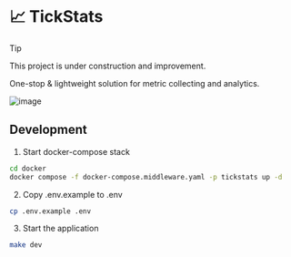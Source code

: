 # 📈 TickStats

> [!TIP]
> This project is under construction and improvement.

One-stop & lightweight solution for metric collecting and analytics.

![image](https://github.com/user-attachments/assets/2d8e6267-a3ad-40cb-9957-3310687a5f27)

## Development

1. Start docker-compose stack

```bash
cd docker
docker compose -f docker-compose.middleware.yaml -p tickstats up -d
```

2. Copy .env.example to .env

```bash
cp .env.example .env
```

3. Start the application

```bash
make dev
```
